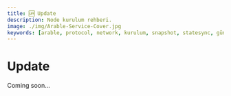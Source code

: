 ```yaml
---
title: 🆙 Update
description: Node kurulum rehberi.
image: ./img/Arable-Service-Cover.jpg
keywords: [arable, protocol, network, kurulum, snapshot, statesync, güncelleme]
---
```


# Update

Coming soon...
